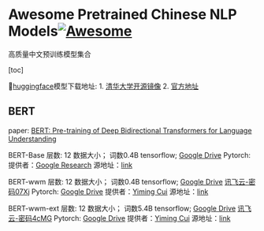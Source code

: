# Awesome Pretrained Chinese NLP Models[![Awesome](https://awesome.re/badge.svg)](https://awesome.re)

高质量中文预训练模型集合

[toc]

🤗[huggingface](https://github.com/huggingface/transformers)模型下载地址: 1. [清华大学开源镜像](https://mirror.tuna.tsinghua.edu.cn/hugging-face-models/) 2. [官方地址](https://huggingface.co/models)

 ## BERT
 
 paper: [BERT: Pre-training of Deep Bidirectional Transformers for Language Understanding](https://arxiv.org/pdf/1810.04805.pdf)
 
 BERT-Base
 层数: 12
 数据大小； 词数0.4B
 tensorflow; [Google Drive](https://storage.googleapis.com/bert_models/2018_11_03/chinese_L-12_H-768_A-12.zip)
 Pytorch: 
 提供者：[Google Research](https://github.com/google-research)
 源地址：[link](https://github.com/google-research/bert)

 BERT-wwm
 层数: 12
 数据大小； 词数0.4B
 tensorflow; [Google Drive](https://drive.google.com/open?id=1RoTQsXp2hkQ1gSRVylRIJfQxJUgkfJMW) [讯飞云-密码07Xj](http://pan.iflytek.com/#/link/A2483AD206EF85FD91569B498A3C3879)
 Pytorch: [Google Drive](https://drive.google.com/open?id=1AQitrjbvCWc51SYiLN-cJq4e0WiNN4KY)
 提供者：[Yiming Cui](https://github.com/ymcui)
 源地址：[link](https://github.com/ymcui/Chinese-BERT-wwm)

 BERT-wwm-ext
 层数: 12
 数据大小； 词数5.4B
 tensorflow; [Google Drive](https://drive.google.com/open?id=1buMLEjdtrXE2c4G1rpsNGWEx7lUQ0RHi) [讯飞云-密码4cMG](http://pan.iflytek.com/#/link/653637473FFF242C3869D77026C9BDB5)
 Pytorch: [Google Drive](https://drive.google.com/open?id=1iNeYFhCBJWeUsIlnW_2K6SMwXkM4gLb_)
 提供者：[Yiming Cui](https://github.com/ymcui)
 源地址：[link](https://github.com/ymcui/Chinese-BERT-wwm)

